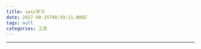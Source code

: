 ```yaml
---
title: sass学习
date: 2017-08-15T08:59:21.000Z
tags: null
categories: 工具
---
```


--------------------------------------------------------------------------------

<!-- more -->
